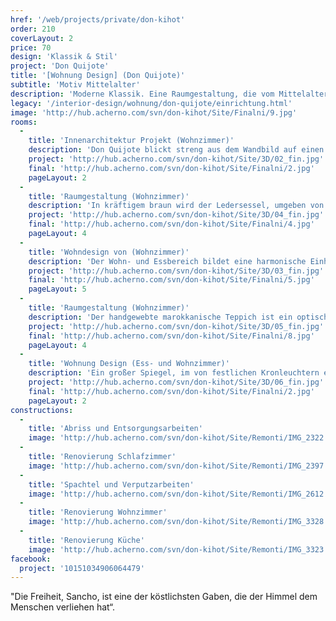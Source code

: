 ```yaml
---
href: '/web/projects/private/don-kihot'
order: 210
coverLayout: 2
price: 70
design: 'Klassik & Stil'
project: 'Don Quijote'
title: '[Wohnung Design] (Don Quijote)'
subtitle: 'Motiv Mittelalter'
description: 'Moderne Klassik. Eine Raumgestaltung, die vom Mittelalter inspiriert ist.'
legacy: '/interior-design/wohnung/don-quijote/einrichtung.html'
image: 'http://hub.acherno.com/svn/don-kihot/Site/Finalni/9.jpg'
rooms:
  -
    title: 'Innenarchitektur Projekt (Wohnzimmer)'
    description: 'Don Quijote blickt streng aus dem Wandbild auf einen gemütlichen braunen Ledersessel, der die behagliche Wärme des Kamins in sich aufnimmt.'
    project: 'http://hub.acherno.com/svn/don-kihot/Site/3D/02_fin.jpg'
    final: 'http://hub.acherno.com/svn/don-kihot/Site/Finalni/2.jpg'
    pageLayout: 2
  -
    title: 'Raumgestaltung (Wohnzimmer)'
    description: 'In kräftigem braun wird der Ledersessel, umgeben von dezenten Wandfarben zum Hingucker des Wohnzimmers. Das dunkle braun des Sessels wiederholt sich im Bodenbelag und den Möbeln und setzt weitere Akzente.'
    project: 'http://hub.acherno.com/svn/don-kihot/Site/3D/04_fin.jpg'
    final: 'http://hub.acherno.com/svn/don-kihot/Site/Finalni/4.jpg'
    pageLayout: 4
  -
    title: 'Wohndesign von (Wohnzimmer)'
    description: 'Der Wohn- und Essbereich bildet eine harmonische Einheit, die zum Verweilen bei Wein und Käse einlädt.'
    project: 'http://hub.acherno.com/svn/don-kihot/Site/3D/03_fin.jpg'
    final: 'http://hub.acherno.com/svn/don-kihot/Site/Finalni/5.jpg'
    pageLayout: 5
  -
    title: 'Raumgestaltung (Wohnzimmer)'
    description: 'Der handgewebte marokkanische Teppich ist ein optisches Highlight. Zusammen mit dem weißen Sofa markiert er den Wohnbereich. Eine elegante Küche in Weiß unterstreicht die klassische braune Farbe der Sitzmöbel und lässt diese herrschaftlich erstrahlen.'
    project: 'http://hub.acherno.com/svn/don-kihot/Site/3D/05_fin.jpg'
    final: 'http://hub.acherno.com/svn/don-kihot/Site/Finalni/8.jpg'
    pageLayout: 4
  -
    title: 'Wohnung Design (Ess- und Wohnzimmer)'
    description: 'Ein großer Spiegel, im von festlichen Kronleuchtern erstrahlenden Esszimmer, lässt den Raum optisch großer wirken und  stiftet eine beruhigende Atmosphäre.'
    project: 'http://hub.acherno.com/svn/don-kihot/Site/3D/06_fin.jpg'
    final: 'http://hub.acherno.com/svn/don-kihot/Site/Finalni/2.jpg'
    pageLayout: 2
constructions:
  -
    title: 'Abriss und Entsorgungsarbeiten'
    image: 'http://hub.acherno.com/svn/don-kihot/Site/Remonti/IMG_2322.JPG'
  -
    title: 'Renovierung Schlafzimmer'
    image: 'http://hub.acherno.com/svn/don-kihot/Site/Remonti/IMG_2397.JPG'
  -
    title: 'Spachtel und Verputzarbeiten'
    image: 'http://hub.acherno.com/svn/don-kihot/Site/Remonti/IMG_2612.JPG'
  -
    title: 'Renovierung Wohnzimmer'
    image: 'http://hub.acherno.com/svn/don-kihot/Site/Remonti/IMG_3328.JPG'
  -
    title: 'Renovierung Küche'
    image: 'http://hub.acherno.com/svn/don-kihot/Site/Remonti/IMG_3323.JPG'
facebook:
  project: '10151034906064479'
---
```

"Die Freiheit, Sancho, ist eine der köstlichsten Gaben, die der Himmel dem Menschen verliehen hat“.
